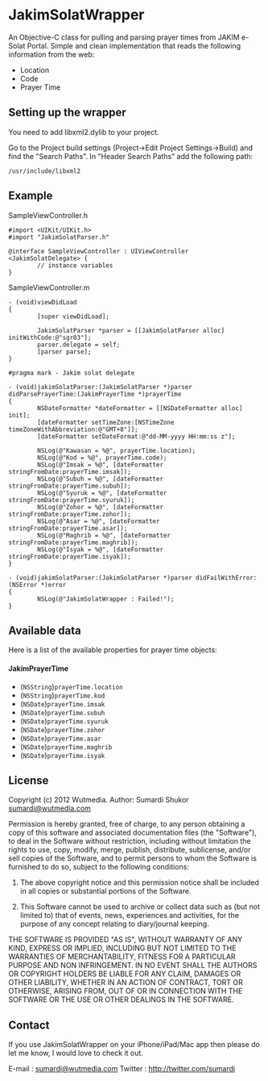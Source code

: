 # JakimSolatWrapper

An Objective-C class for pulling and parsing prayer times from JAKIM e-Solat Portal. Simple and clean implementation that reads the following information from the web:
- Location
- Code
- Prayer Time

## Setting up the wrapper

You need to add libxml2.dylib to your project.

Go to the Project build settings (Project->Edit Project Settings->Build) and find the "Search Paths". In "Header Search Paths" add the following path:

	/usr/include/libxml2

## Example

SampleViewController.h

	#import <UIKit/UIKit.h>
	#import "JakimSolatParser.h"

	@interface SampleViewController : UIViewController <JakimSolatDelegate> {
    		// instance variables
	}

SampleViewController.m

	- (void)viewDidLoad
	{
    		[super viewDidLoad];
   
    		JakimSolatParser *parser = [[JakimSolatParser alloc] initWithCode:@"sgr03"];
    		parser.delegate = self;
    		[parser parse];
	}

	#pragma mark - Jakim solat delegate

	- (void)jakimSolatParser:(JakimSolatParser *)parser didParsePrayerTime:(JakimPrayerTime *)prayerTime
	{
    		NSDateFormatter *dateFormatter = [[NSDateFormatter alloc] init];
    		[dateFormatter setTimeZone:[NSTimeZone timeZoneWithAbbreviation:@"GMT+8"]];
    		[dateFormatter setDateFormat:@"dd-MM-yyyy HH:mm:ss z"];
    
    		NSLog(@"Kawasan = %@", prayerTime.location);
    		NSLog(@"Kod = %@", prayerTime.code);
    		NSLog(@"Imsak = %@", [dateFormatter stringFromDate:prayerTime.imsak]);
    		NSLog(@"Subuh = %@", [dateFormatter stringFromDate:prayerTime.subuh]);
    		NSLog(@"Syuruk = %@", [dateFormatter stringFromDate:prayerTime.syuruk]);
    		NSLog(@"Zohor = %@", [dateFormatter stringFromDate:prayerTime.zohor]);
    		NSLog(@"Asar = %@", [dateFormatter stringFromDate:prayerTime.asar]);
    		NSLog(@"Maghrib = %@", [dateFormatter stringFromDate:prayerTime.maghrib]);
    		NSLog(@"Isyak = %@", [dateFormatter stringFromDate:prayerTime.isyak]);
	}

	- (void)jakimSolatParser:(JakimSolatParser *)parser didFailWithError:(NSError *)error
	{
    		NSLog(@"JakimSolatWrapper : Failed!");
	}

## Available data

Here is a list of the available properties for prayer time objects:

#### JakimPrayerTime

- (`NSString`)`prayerTime.location`
- (`NSString`)`prayerTime.kod`
- (`NSDate`)`prayerTime.imsak`
- (`NSDate`)`prayerTime.subuh`
- (`NSDate`)`prayerTime.syuruk`
- (`NSDate`)`prayerTime.zohor`
- (`NSDate`)`prayerTime.asar`
- (`NSDate`)`prayerTime.maghrib`
- (`NSDate`)`prayerTime.isyak`

## License

Copyright (c) 2012 Wutmedia. 
Author: Sumardi Shukor <sumardi@wutmedia.com>

Permission is hereby granted, free of charge, to any person obtaining a copy
of this software and associated documentation files (the "Software"), to deal
in the Software without restriction, including without limitation the rights
to use, copy, modify, merge, publish, distribute, sublicense, and/or sell
copies of the Software, and to permit persons to whom the Software is
furnished to do so, subject to the following conditions:

1. The above copyright notice and this permission notice shall be included
   in all copies or substantial portions of the Software.

2. This Software cannot be used to archive or collect data such as (but not
   limited to) that of events, news, experiences and activities, for the 
   purpose of any concept relating to diary/journal keeping.

THE SOFTWARE IS PROVIDED "AS IS", WITHOUT WARRANTY OF ANY KIND, EXPRESS OR
IMPLIED, INCLUDING BUT NOT LIMITED TO THE WARRANTIES OF MERCHANTABILITY,
FITNESS FOR A PARTICULAR PURPOSE AND NON INFRINGEMENT. IN NO EVENT SHALL THE
AUTHORS OR COPYRIGHT HOLDERS BE LIABLE FOR ANY CLAIM, DAMAGES OR OTHER
LIABILITY, WHETHER IN AN ACTION OF CONTRACT, TORT OR OTHERWISE, ARISING FROM,
OUT OF OR IN CONNECTION WITH THE SOFTWARE OR THE USE OR OTHER DEALINGS IN
THE SOFTWARE.

## Contact

If you use JakimSolatWrapper on your iPhone/iPad/Mac app then please do let me know, I would love to check it out. 

E-mail : <sumardi@wutmedia.com>
Twitter : <http://twitter.com/sumardi>
